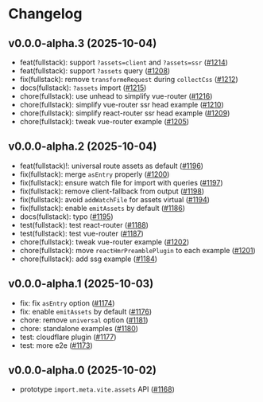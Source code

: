 # Changelog

## v0.0.0-alpha.3 (2025-10-04)

- feat(fullstack): support `?assets=client` and `?assets=ssr` ([#1214](https://github.com/hi-ogawa/vite-plugins/pull/1214))
- feat(fullstack): support `?assets` query ([#1208](https://github.com/hi-ogawa/vite-plugins/pull/1208))
- fix(fullstack): remove `transformeRequest` during `collectCss` ([#1212](https://github.com/hi-ogawa/vite-plugins/pull/1212))
- docs(fullstack): `?assets` import ([#1215](https://github.com/hi-ogawa/vite-plugins/pull/1215))
- chore(fullstack): use unhead to simplify vue-router ([#1216](https://github.com/hi-ogawa/vite-plugins/pull/1216))
- chore(fullstack): simplify vue-router ssr head example ([#1210](https://github.com/hi-ogawa/vite-plugins/pull/1210))
- chore(fullstack): simplify react-router ssr head example ([#1209](https://github.com/hi-ogawa/vite-plugins/pull/1209))
- chore(fullstack): tweak vue-router example ([#1205](https://github.com/hi-ogawa/vite-plugins/pull/1205))

## v0.0.0-alpha.2 (2025-10-04)

- feat(fullstack)!: universal route assets as default ([#1196](https://github.com/hi-ogawa/vite-plugins/pull/1196))
- fix(fullstack): merge `asEntry` properly ([#1200](https://github.com/hi-ogawa/vite-plugins/pull/1200))
- fix(fullstack): ensure watch file for import with queries ([#1197](https://github.com/hi-ogawa/vite-plugins/pull/1197))
- fix(fullstack): remove client-fallback from output ([#1198](https://github.com/hi-ogawa/vite-plugins/pull/1198))
- fix(fullstack): avoid `addWatchFile` for assets virtual ([#1194](https://github.com/hi-ogawa/vite-plugins/pull/1194))
- fix(fullstack): enable `emitAssets` by default ([#1186](https://github.com/hi-ogawa/vite-plugins/pull/1186))
- docs(fullstack): typo ([#1195](https://github.com/hi-ogawa/vite-plugins/pull/1195))
- test(fullstack): test react-router ([#1188](https://github.com/hi-ogawa/vite-plugins/pull/1188))
- test(fullstack): test vue-router ([#1187](https://github.com/hi-ogawa/vite-plugins/pull/1187))
- chore(fullstack): tweak vue-router example ([#1202](https://github.com/hi-ogawa/vite-plugins/pull/1202))
- chore(fullstack): move `reactHmrPreamblePlugin` to each example ([#1201](https://github.com/hi-ogawa/vite-plugins/pull/1201))
- chore(fullstack): add ssg example ([#1184](https://github.com/hi-ogawa/vite-plugins/pull/1184))

## v0.0.0-alpha.1 (2025-10-03)

- fix: fix `asEntry` option ([#1174](https://github.com/hi-ogawa/vite-plugins/pull/1174))
- fix: enable `emitAssets` by default ([#1176](https://github.com/hi-ogawa/vite-plugins/pull/1176))
- chore: remove `universal` option ([#1181](https://github.com/hi-ogawa/vite-plugins/pull/1181))
- chore: standalone examples ([#1180](https://github.com/hi-ogawa/vite-plugins/pull/1180))
- test: cloudflare plugin ([#1177](https://github.com/hi-ogawa/vite-plugins/pull/1177))
- test: more e2e ([#1173](https://github.com/hi-ogawa/vite-plugins/pull/1173))

## v0.0.0-alpha.0 (2025-10-02)

- prototype `import.meta.vite.assets` API ([#1168](https://github.com/hi-ogawa/vite-plugins/pull/1168))

